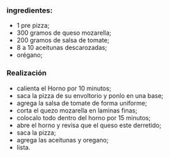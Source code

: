  ### ingredientes: 
 * 1 pre pizza;
* 300 gramos de queso mozarella;
* 200 gramos de salsa de tomate;
* 8 a 10 aceitunas descarozadas;
* orégano;
### Realización
* calienta el Horno por 10 minutos;
* saca la pizza de su envoltorio y ponlo en una base;
* agrega la salsa de tomate de forma uniforme;
* corta el quezo mozarella en laminas finas;
* colocalo todo dentro del horno por 15 minutos;
* abre el horno y revisa que el queso este derretido;
* saca la pizza;
* agrega las aceitunas y oregano;
* lista.
